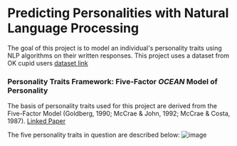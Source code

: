 # Predicting Personalities with Natural Language Processing

The goal of this project is to model an individual's personality traits using NLP algorithms on their written responses.
This project uses a dataset from OK cupid users
[dataset link](https://www.kaggle.com/datasets/andrewmvd/okcupid-profiles)

### Personality Traits Framework: Five-Factor *OCEAN* Model of Personality

The basis of personality traits used for this project are derived from the Five-Factor Model (Goldberg, 1990; McCrae & John, 1992; McCrae & Costa, 1987).
[Linked Paper](https://openpress.usask.ca/introductiontopsychology/chapter/personality-traits/#:~:text=The%20most%20widely%20used%20system,Extraversion%2C%20Agreeableness%2C%20and%20Neuroticism)

The five personality traits in question are described below:
![image](https://user-images.githubusercontent.com/28024140/222189312-4aa9e6bb-72fa-4330-ba88-b026df7a56f4.png)
